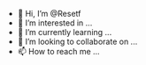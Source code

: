 - 👋 Hi, I’m @Resetf
- 👀 I’m interested in ...
- 🌱 I’m currently learning ...
- 💞️ I’m looking to collaborate on ...
- 📫 How to reach me ...

<!---
Resetf/Resetf is a ✨ special ✨ repository because its `README.md` (this file) appears on your GitHub profile.
You can click the Preview link to take a look at your changes.
--->
